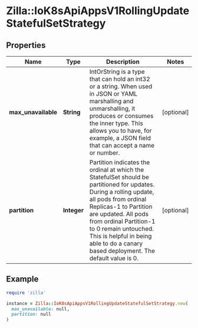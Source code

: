 # Zilla::IoK8sApiAppsV1RollingUpdateStatefulSetStrategy

## Properties

| Name | Type | Description | Notes |
| ---- | ---- | ----------- | ----- |
| **max_unavailable** | **String** | IntOrString is a type that can hold an int32 or a string.  When used in JSON or YAML marshalling and unmarshalling, it produces or consumes the inner type.  This allows you to have, for example, a JSON field that can accept a name or number. | [optional] |
| **partition** | **Integer** | Partition indicates the ordinal at which the StatefulSet should be partitioned for updates. During a rolling update, all pods from ordinal Replicas-1 to Partition are updated. All pods from ordinal Partition-1 to 0 remain untouched. This is helpful in being able to do a canary based deployment. The default value is 0. | [optional] |

## Example

```ruby
require 'zilla'

instance = Zilla::IoK8sApiAppsV1RollingUpdateStatefulSetStrategy.new(
  max_unavailable: null,
  partition: null
)
```

